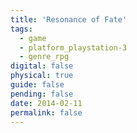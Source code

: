 ```yaml
---
title: 'Resonance of Fate'
tags:
  - game
  - platform_playstation-3
  - genre_rpg
digital: false
physical: true
guide: false
pending: false
date: 2014-02-11
permalink: false
---
```

